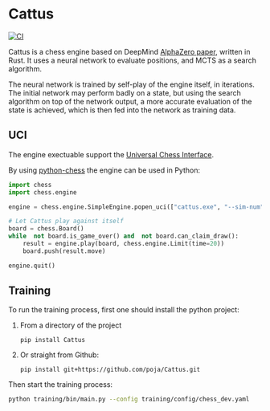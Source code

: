 

# Cattus
[![CI](https://github.com/poja/Cattus/actions/workflows/ci.yaml/badge.svg)](https://github.com/poja/Cattus/actions/workflows/ci.yaml)

Cattus is a chess engine based on DeepMind [AlphaZero paper](https://arxiv.org/abs/1712.01815), written in Rust. It uses a neural network to evaluate positions, and MCTS as a search algorithm.

The neural network is trained by self-play of the engine itself, in iterations. The initial network may perform badly on a state, but using the search algorithm on top of the network output, a more accurate evaluation of the state is achieved, which is then fed into the network as training data.

## UCI

The engine exectuable support the [Universal Chess Interface](https://en.wikipedia.org/wiki/Universal_Chess_Interface).

By using [python-chess](https://pypi.org/project/python-chess/0.15.0/) the engine can be used in Python:
```python
import chess
import chess.engine

engine = chess.engine.SimpleEngine.popen_uci(["cattus.exe", "--sim-num", "10000"])

# Let Cattus play against itself
board = chess.Board()
while  not board.is_game_over() and  not board.can_claim_draw():
	result = engine.play(board, chess.engine.Limit(time=20))
	board.push(result.move)

engine.quit()
```

## Training

To run the training process, first one should install the python project:
1. From a directory of the project
   ```
   pip install Cattus
   ```
2. Or straight from Github:
   ```
   pip install git+https://github.com/poja/Cattus.git
   ```


Then start the training process:
```bash
python training/bin/main.py --config training/config/chess_dev.yaml
```
